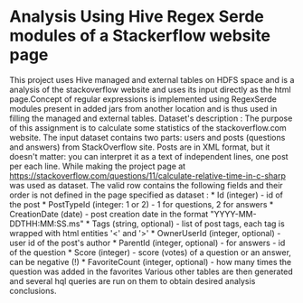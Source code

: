 # Analysis Using Hive Regex Serde modules of a Stackerflow website page
This project uses Hive managed and external tables on HDFS space and is a analysis of the stackoverflow website and uses its input directly as the html page.Concept of regular expressions is implemented using RegexSerde modules present in added jars from another location and is thus used in filling the managed and external tables.
Dataset's description :
The purpose of this assignment is to calculate some statistics of the stackoverflow.com website.
The input dataset contains two parts: users and posts (questions and answers) from StackOverflow site. Posts are in XML format, but it doesn't matter: you can interpret it as a text of independent lines, one post per each line.
While making the project page at https://stackoverflow.com/questions/11/calculate-relative-time-in-c-sharp was used as dataset.
The valid row contains the following fields and their order is not defined in the page specified as dataset : 
         * Id (integer) - id of the post
    		 * PostTypeId (integer: 1 or 2) - 1 for questions, 2 for answers
    		 * CreationDate (date) - post creation date in the format "YYYY-MM-DDTHH:MM:SS.ms"
    		 * Tags (string, optional) - list of post tags, each tag is wrapped with html entities '&lt;' and '&gt;'
    		 * OwnerUserId (integer, optional) - user id of the post's author
    		 * ParentId (integer, optional) - for answers - id of the question
    		 * Score (integer) - score (votes) of a question or an answer, can be negative (!)
    		 * FavoriteCount (integer, optional) - how many times the question was added in the favorites
 Various other tables are then generated and several hql queries are run on them to obtain desired analysis conclusions.
